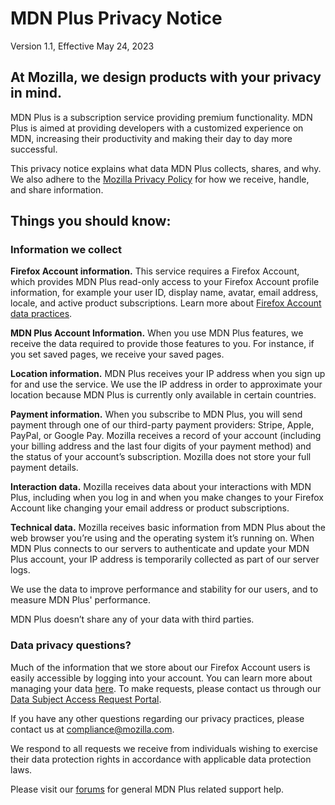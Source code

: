 MDN Plus Privacy Notice
=======================

Version 1.1, Effective May 24, 2023

At Mozilla, we design products with your privacy in mind.
---------------------------------------------------------

MDN Plus is a subscription service providing premium functionality. MDN Plus is aimed at providing developers with a customized experience on MDN, increasing their productivity and making their day to day more successful.

This privacy notice explains what data MDN Plus collects, shares, and why. We also adhere to the [Mozilla Privacy Policy](https://www.mozilla.org/privacy/) for how we receive, handle, and share information.

Things you should know:
-----------------------

### Information we collect

**Firefox Account information.** This service requires a Firefox Account, which provides MDN Plus read-only access to your Firefox Account profile information, for example your user ID, display name, avatar, email address, locale, and active product subscriptions. Learn more about [Firefox Account data practices](https://www.mozilla.org/privacy/firefox/#firefox-accounts-join-firefox).

**MDN Plus Account Information.** When you use MDN Plus features, we receive the data required to provide those features to you. For instance, if you set saved pages, we receive your saved pages.

**Location information.** MDN Plus receives your IP address when you sign up for and use the service. We use the IP address in order to approximate your location because MDN Plus is currently only available in certain countries.

**Payment information.** When you subscribe to MDN Plus, you will send payment through one of our third-party payment providers: Stripe, Apple, PayPal, or Google Pay. Mozilla receives a record of your account (including your billing address and the last four digits of your payment method) and the status of your account’s subscription. Mozilla does not store your full payment details.

**Interaction data.** Mozilla receives data about your interactions with MDN Plus, including when you log in and when you make changes to your Firefox Account like changing your email address or product subscriptions.

**Technical data.** Mozilla receives basic information from MDN Plus about the web browser you’re using and the operating system it’s running on. When MDN Plus connects to our servers to authenticate and update your MDN Plus account, your IP address is temporarily collected as part of our server logs.

We use the data to improve performance and stability for our users, and to measure MDN Plus' performance.

MDN Plus doesn’t share any of your data with third parties.

### Data privacy questions?

Much of the information that we store about our Firefox Account users is easily accessible by logging into your account. You can learn more about managing your data [here](https://support.mozilla.org/products/privacy-and-security/user-control). To make requests, please contact us through our [Data Subject Access Request Portal](https://privacyportal.onetrust.com/webform/1350748f-7139-405c-8188-22740b3b5587/4ba08202-2ede-4934-a89e-f0b0870f95f0).

If you have any other questions regarding our privacy practices, please contact us at compliance@mozilla.com.

We respond to all requests we receive from individuals wishing to exercise their data protection rights in accordance with applicable data protection laws.

Please visit our [forums](https://support.mozilla.org/) for general MDN Plus related support help.